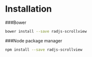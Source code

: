 Installation
===========

###Bower

```bash
bower install --save radjs-scrollview
```

###Node package manager

```bash
npm install --save radjs-scrollview
```
